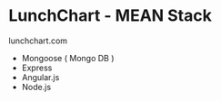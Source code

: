 # LunchChart - MEAN Stack
lunchchart.com

 - Mongoose ( Mongo DB )
 - Express
 - Angular.js
 - Node.js

